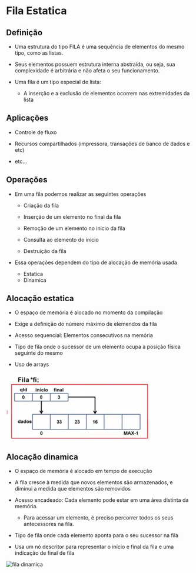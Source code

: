 # Fila Estatica

## Definição

* Uma estrutura do tipo FILA é uma sequência de elementos do mesmo tipo, como as listas.

* Seus elementos possuem estrutura interna abstraída, ou seja, sua complexidade é arbitrária e não afeta o seu funcionamento.

* Uma fila é um tipo especial de lista:

   * A inserção e a exclusão de elementos ocorrem nas extremidades da lista

## Aplicações

* Controle de fluxo

* Recursos compartilhados (impressora, transações de banco de dados e etc)

* etc...

## Operações

* Em uma fila podemos realizar as seguintes operações

  * Criação da fila

  * Inserção de um elemento no final da fila

  * Remoção de um elemento no inicio da fila

  * Consulta ao elemento do inicio

  * Destruição da fila

* Essa operações dependem do tipo de alocação de memória usada

  * Estatica
  * Dinamica

## Alocação estatica

* O espaço de memória é alocado no momento da compilação

* Exige a definição do número máximo de elemendos da fila

* Acesso sequencial: Elementos consecutivos na memória

* Tipo de fila onde o sucessor de um elemento ocupa a posiçào física seguinte do mesmo

* Uso de arrays

![fila estatica](img/fila1.png)

## Alocação dinamica

* O espaço de memória é alocado em tempo de execução

* A fila cresce à medida que novos elementos são armazenados, e diminui a medida que elementos são removidos

* Acesso encadeado: Cada elemento pode estar em uma área distinta da memória.

  * Para acessar um elemento, é preciso percorrer todos os seus antecessores na fila.

* Tipo de fila onde cada elemento aponta para o seu sucessor na fila

* Usa um nó descritor para representar o início e final da fila e uma indicação de final de fila

![fila dinamica](img/fila2.png)
